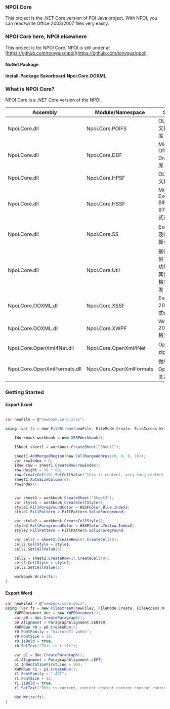 ﻿###  NPOI.Core

This project is the .NET Core version of POI Java project. With NPOI, you can read/write Office 2003/2007 files very easily.

### NPOI Core here, NPOI elsewhere

This project is for NPOI Core. NPOI is still under at [https://github.com/tonyqus/npoi](https://github.com/tonyqus/npoi)

#### NuGet Package 

**Install-Package Savorboard.Npoi.Core.OOXML**

### What is NPOI Core?
NPOI Core is a .NET Core version of the NPOI.

Assembly | Module/Namespace | Summary
---|---|---
Npoi.Core.dll| Npoi.Core.POIFS|OLE2/ActiveX文档属性读写库
Npoi.Core.dll|Npoi.Core.DDF| Microsoft Office Drawing读写库
Npoi.Core.dll|Npoi.Core.HPSF| OLE2/ActiveX文档读写库
Npoi.Core.dll|Npoi.Core.HSSF| Microsoft Excel BIFF(Excel 97-2003)格式读写库
Npoi.Core.dll|Npoi.Core.SS|Excel公用接口及Excel公式计算引擎
Npoi.Core.dll|Npoi.Core.Util|基础类库，提供了很多实用功能，可用于其他读写文件格式项目的开发
Npoi.Core.OOXML.dll|Npoi.Core.XSSF|Excel 2007(xlsx)格式读写库
Npoi.Core.OOXML.dll|Npoi.Core.XWPF|Word 2007(docx)格式读写库
Npoi.Core.OpenXml4Net.dll|Npoi.Core.OpenXml4Net|OpenXml底层zip包读写库
Npoi.Core.OpenXmlFormats.dll|Npoi.Core.OpenXmlFormats|微软Office OpenXml对象关系库

### Getting Started

#### Export Excel

```csharp

var newFile = @"newbook.core.xlsx";

using (var fs = new FileStream(newFile, FileMode.Create, FileAccess.Write)) {

    IWorkbook workbook = new XSSFWorkbook();

    ISheet sheet1 = workbook.CreateSheet("Sheet1");

    sheet1.AddMergedRegion(new CellRangeAddress(0, 0, 0, 10));
    var rowIndex = 0;
    IRow row = sheet1.CreateRow(rowIndex);
    row.Height = 30 * 80;
    row.CreateCell(0).SetCellValue("this is content, very long content, very long content, very long content, very long content");
    sheet1.AutoSizeColumn(0);
    rowIndex++;


    var sheet2 = workbook.CreateSheet("Sheet2");
    var style1 = workbook.CreateCellStyle();
    style1.FillForegroundColor = HSSFColor.Blue.Index2;
    style1.FillPattern = FillPattern.SolidForeground;

    var style2 = workbook.CreateCellStyle();
    style2.FillForegroundColor = HSSFColor.Yellow.Index2;
    style2.FillPattern = FillPattern.SolidForeground;

    var cell2 = sheet2.CreateRow(0).CreateCell(0);
    cell2.CellStyle = style1;
    cell2.SetCellValue(0);

    cell2 = sheet2.CreateRow(1).CreateCell(0);
    cell2.CellStyle = style2;
    cell2.SetCellValue(1);

    workbook.Write(fs);
}

```

#### Export Word

```csharp
var newFile2 = @"newbook.core.docx";
using (var fs = new FileStream(newFile2, FileMode.Create, FileAccess.Write)) {
    XWPFDocument doc = new XWPFDocument();
    var p0 = doc.CreateParagraph();
    p0.Alignment = ParagraphAlignment.CENTER;
    XWPFRun r0 = p0.CreateRun();
    r0.FontFamily = "microsoft yahei";
    r0.FontSize = 18;
    r0.IsBold = true;
    r0.SetText("This is title");

    var p1 = doc.CreateParagraph();
    p1.Alignment = ParagraphAlignment.LEFT;
    p1.IndentationFirstLine = 500;
    XWPFRun r1 = p1.CreateRun();
    r1.FontFamily = "·ÂËÎ";
    r1.FontSize = 12;
    r1.IsBold = true;
    r1.SetText("This is content, content content content content content content content content content");

    doc.Write(fs);
}

```
